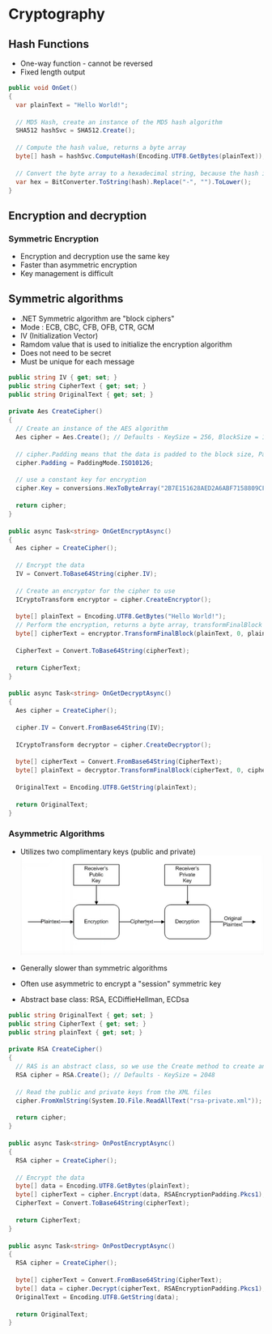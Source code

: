 # Cryptography

## Hash Functions

- One-way function - cannot be reversed
- Fixed length output

```csharp
public void OnGet()
{
  var plainText = "Hello World!";

  // MD5 Hash, create an instance of the MD5 hash algorithm
  SHA512 hashSvc = SHA512.Create();

  // Compute the hash value, returns a byte array
  byte[] hash = hashSvc.ComputeHash(Encoding.UTF8.GetBytes(plainText));

  // Convert the byte array to a hexadecimal string, because the hash is a byte array
  var hex = BitConverter.ToString(hash).Replace("-", "").ToLower();
}
```

## Encryption and decryption

### Symmetric Encryption

- Encryption and decryption use the same key
- Faster than asymmetric encryption
- Key management is difficult

## Symmetric algorithms

- .NET Symmetric algorithm are "block ciphers"
- Mode : ECB, CBC, CFB, OFB, CTR, GCM
- IV (Initialization Vector)
- Ramdom value that is used to initialize the encryption algorithm
- Does not need to be secret
- Must be unique for each message

```csharp
public string IV { get; set; }
public string CipherText { get; set; }
public string OriginalText { get; set; }

private Aes CreateCipher()
{
  // Create an instance of the AES algorithm
  Aes cipher = Aes.Create(); // Defaults - KeySize = 256, BlockSize = 128, Mode = CBC, Padding = PKCS7, IV = Random

  // cipher.Padding means that the data is padded to the block size, PaddingMode is a enumeration that specifies the type of padding to apply when the message data block is shorter than the full number of bytes needed for a cryptographic operation.
  cipher.Padding = PaddingMode.ISO10126;

  // use a constant key for encryption
  cipher.Key = conversions.HexToByteArray("2B7E151628AED2A6ABF7158809CF4F3C");

  return cipher;
}

public async Task<string> OnGetEncryptAsync()
{
  Aes cipher = CreateCipher();

  // Encrypt the data
  IV = Convert.ToBase64String(cipher.IV);

  // Create an encryptor for the cipher to use
  ICryptoTransform encryptor = cipher.CreateEncryptor();

  byte[] plainText = Encoding.UTF8.GetBytes("Hello World!");
  // Perform the encryption, returns a byte array, transformFinalBlock is used to process the last block of data
  byte[] cipherText = encryptor.TransformFinalBlock(plainText, 0, plainText.Length);

  CipherText = Convert.ToBase64String(cipherText);

  return CipherText;
}

public async Task<string> OnGetDecryptAsync()
{
  Aes cipher = CreateCipher();

  cipher.IV = Convert.FromBase64String(IV);

  ICryptoTransform decryptor = cipher.CreateDecryptor();

  byte[] cipherText = Convert.FromBase64String(CipherText);
  byte[] plainText = decryptor.TransformFinalBlock(cipherText, 0, cipherText.Length);

  OriginalText = Encoding.UTF8.GetString(plainText);

  return OriginalText;
}

```

### Asymmetric Algorithms

- Utilizes two complimentary keys (public and private)
  ![alt text](image.png)

- Generally slower than symmetric algorithms
- Often use asymmetric to encrypt a "session" symmetric key
- Abstract base class: RSA, ECDiffieHellman, ECDsa

```csharp
public string OriginalText { get; set; }
public string CipherText { get; set; }
public string plainText { get; set; }

private RSA CreateCipher()
{
  // RAS is an abstract class, so we use the Create method to create an instance of the RSA algorithm
  RSA cipher = RSA.Create(); // Defaults - KeySize = 2048

  // Read the public and private keys from the XML files
  cipher.FromXmlString(System.IO.File.ReadAllText("rsa-private.xml"));

  return cipher;
}

public async Task<string> OnPostEncryptAsync()
{
  RSA cipher = CreateCipher();

  // Encrypt the data
  byte[] data = Encoding.UTF8.GetBytes(plainText);
  byte[] cipherText = cipher.Encrypt(data, RSAEncryptionPadding.Pkcs1);
  CipherText = Convert.ToBase64String(cipherText);

  return CipherText;
}

public async Task<string> OnPostDecryptAsync()
{
  RSA cipher = CreateCipher();

  byte[] cipherText = Convert.FromBase64String(CipherText);
  byte[] data = cipher.Decrypt(cipherText, RSAEncryptionPadding.Pkcs1);
  OriginalText = Encoding.UTF8.GetString(data);

  return OriginalText;
}
```
